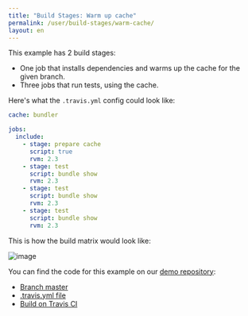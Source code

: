 ```yaml
---
title: "Build Stages: Warm up cache"
permalink: /user/build-stages/warm-cache/
layout: en
---
```


This example has 2 build stages:

* One job that installs dependencies and warms up the cache for the given branch.
* Three jobs that run tests, using the cache.

Here's what the `.travis.yml` config could look like:

```yaml
cache: bundler

jobs:
  include:
    - stage: prepare cache
      script: true
      rvm: 2.3
    - stage: test
      script: bundle show
      rvm: 2.3
    - stage: test
      script: bundle show
      rvm: 2.3
    - stage: test
      script: bundle show
      rvm: 2.3
```

This is how the build matrix would look like:

![image](https://cloud.githubusercontent.com/assets/2208/25852101/79a071f2-34c8-11e7-9d20-c518e6874b04.png)

You can find the code for this example on our [demo repository](https://github.com/travis-ci/build-stages-demo):

* [Branch master](https://github.com/travis-ci/build-stages-demo/tree/pre-caching-dependencies)
* [.travis.yml file](https://github.com/travis-ci/build-stages-demo/blob/pre-caching-dependencies/.travis.yml)
* [Build on Travis CI](https://travis-ci.org/travis-ci/build-stages-demo/builds/224025125)
